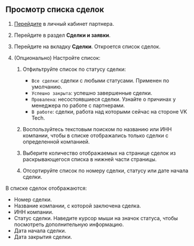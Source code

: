 ## Просмотр списка сделок

1. [Перейдите](https://partners.tech.vk.com) в личный кабинет партнера.
1. Перейдите в раздел **Сделки и заявки**.
1. Перейдите на вкладку **Сделки**. Откроется список сделок.
1. (Опционально) Настройте список:

    1. Отфильтруйте список по статусу сделки:

        - `Все сделки`: сделки с любыми статусами. Применен по умолчанию.
        - `Успешно закрыта`: успешно завершенные сделки.
        - `Провалена`: несостоявшиеся сделки. Узнайте о причинах у менеджера по работе с партнерами.
        - `В работе`: сделки, работа над которыми сейчас на стороне VK Tech.
    1. Воспользуйтесь текстовым поиском по названию или ИНН компании, чтобы в списке отображались только сделки с определенной компанией.
    1. Выберите количество отображаемых на странице сделок из раскрывающегося списка в нижней части страницы.
    1. Отсортируйте список по номеру сделки, статусу или дате начала сделки.

В списке сделок отображаются:

- Номер сделки.
- Название компании, с которой заключена сделка.
- ИНН компании.
- Статус сделки. Наведите курсор мыши на значок статуса, чтобы посмотреть дополнительную информацию.
- Дата начала сделки.
- Дата закрытия сделки.
